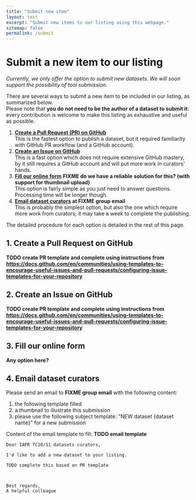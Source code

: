 ```yaml
---
title: "Submit new item"
layout: text
excerpt: "Submit new items to our listing using this webpage."
sitemap: false
permalink: /submit
---
```


# Submit a new item to our listing
*Currently, we only offer the option to submit new datasets.*
*We will soon support the possibility of tool submission.*

There are several ways to submit a new item to be included in our listing, as summarized below.  
Please note that **you do not need to be the author of a dataset to submit it**: every contribution is welcome to make this listing as exhaustive and useful as possible.

1. **[Create a Pull Request (PR) on GitHub](#1-create-a-pull-request-on-github)**  
   This is the fastest option to publish a dataset, but it required familiarity with GitHub PR workflow (and a GitHub account).
2. **[Create an Issue on GitHub](#2-create-an-issue-on-github)**  
   This is a fast option which does not require extensive GitHub mastery, by it still requires a GitHub account and will put more work in curators' hands.
3. **[Fill our online form](#3-fill-our-online-form)** **FIXME do we have a reliable solution for this? (with support for thumbnail upload)**  
   This option is fairly simple as you just need to answer questions. Processing time will be longer though.
4. **[Email dataset curators](#4-email-dataset-curators) at **FIXME group email****  
   This is probably the simplest option, but also the one which require more work from curators; it may take a week to complete the publishing.

The detailed procedure for each option is detailed in the rest of this page.

## 1. Create a Pull Request on GitHub
**TODO create PR template and complete using instructions from https://docs.github.com/en/communities/using-templates-to-encourage-useful-issues-and-pull-requests/configuring-issue-templates-for-your-repository**


## 2. Create an Issue on GitHub
**TODO create PR template and complete using instructions from https://docs.github.com/en/communities/using-templates-to-encourage-useful-issues-and-pull-requests/configuring-issue-templates-for-your-repository**

## 3. Fill our online form
**Any option here?**

## 4. Email dataset curators
Please send an email to **FIXME group email** with the following content:
1. the following template filled
2. a thumbnail to illustrate this submission
3. please use the following subject template: "NEW dataset {dataset name}" for a new submission

Content of the email template to fill:
**TODO email template**
```plain
Dear IAPR TC10/11 datasets curators,

I'd like to add a new dataset to your listing.

TODO complete this based on PR template



Best regards,
A helpful colleague
```

